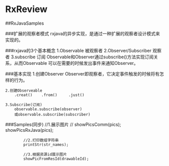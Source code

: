 # RxReview
##RxJavaSamples


###扩展的观察者模式
    rxjava的异步实现，是通过一种扩展的观察者设计模式来实现的。

###rxjava的3个基本概念
    1.Observable    被观察者
    2.Observer/Subscriber      观察者
    3.subscribe     订阅
        Observable和Observer通过subscribe()方法实现订阅关系，从而Observable
    可以在需要的时候发出事件来通知Observer。

###基本实现
    1.创建Observer
        Observer即观察者，它决定事件触发的时候将有怎样的行为。

    2.创建Observeable
        .creat()    .from()     .just()

    3.Subscribe(订阅)
        observable.subscribe(observer)
        或observable.subscribe(subscriber)

###Samples(同步)
            //1.展示图片
    //        showPicsComm(pics);
            showPicsRxJava(pics);

            //2.打印数组字符串
            printStr(str_names);

            //3.根据资源id展示图片
            showPicFromResId(drawableId);





